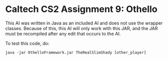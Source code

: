 # Caltech CS2 Assignment 9: Othello

This AI was written in Java as an included AI and does not use the wrapper classes.
Because of this, this AI will only work with this JAR, and the JAR must be recompiled
after any edit that occurs to the AI.

To test this code, do:
```
java -jar OthelloFramework.jar TheRealSlimShady [other_player]
```